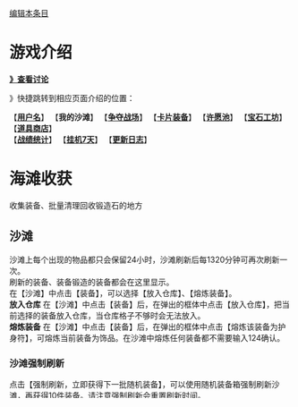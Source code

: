 [编辑本条目](https://github.com/GuguTown/Wiki/edit/main/function/海滩收获.md)
# 游戏介绍
[**》查看讨论**](#讨论)   

》快捷跳转到相应页面介绍的位置：   

【[**用户名**](首页.md)】 【**我的沙滩**】 【[**争夺战场**](争夺战场.md)】 【[**卡片装备**](卡片装备.md)】 【[**许愿池**](许愿池.md)】 【[**宝石工坊**](宝石工坊.md)】 【[**道具商店**](../shop.md)】   
【[**战绩统计**](战绩统计.md)】 【[**挂机7天**](挂机7天.md)】 【[**更新日志**](更新日志.md)】   

# 海滩收获
收集装备、批量清理回收锻造石的地方
## 沙滩
沙滩上每个出现的物品都只会保留24小时，沙滩刷新后每1320分钟可再次刷新一次。   
刷新的装备、装备锻造的装备都会在这里显示。   
在【沙滩】中点击【装备】，可以选择【放入仓库】、【熔炼装备】。   
**放入仓库** 在【沙滩】中点击【装备】后，在弹出的框体中点击【放入仓库】，把当前选择的装备放入仓库，当仓库格子不够时会无法放入。   
**熔炼装备** 在【沙滩】中点击【装备】后，在弹出的框体中点击【熔炼该装备为护身符】，可熔炼当前装备为饰品。在沙滩中熔炼任何装备都不需要输入124确认。  
### 沙滩强制刷新
点击【强制刷新，立即获得下一批随机装备】，可以使用随机装备箱强制刷新沙滩，再获得10件装备。请注意强制刷新会重置刷新时间。  
### 点击沙滩装备
点击沙滩上的装备图标，可以选择放入【我的仓库】或是熔炼为护符（熔炼需要至少是稀有级别）
### 批量清理沙滩
点击【清理沙滩（所有沙滩装备回收为锻造石）】，可以将沙滩上的装备全部回收为锻造石。
## 我的仓库  
在【我的仓库】中点击【装备】，可以选择穿上、丢弃、熔炼装备。     
光标移动到【装备】/【饰品】上可查看【装备】/【饰品】的具体数值。     
**穿上装备** 在仓库中点击【装备】后，在弹出的框体中点击【穿上装备】，使用当前装备替换掉之前装载的装备，之前装载的装备放入仓库中。   
**丢弃装备** 在仓库中点击【装备】后，在弹出的框体中点击【丢弃装备】，把当前选择的装备从仓库丢弃到沙滩上，在24小时内可以重新拾取。   
**熔炼装备** 在仓库中点击【装备】后，在弹出的框体中点击【熔炼该装备为护身符】，可熔炼当前装备为饰品。对史诗级以上装备，须输入124确认才可熔炼。  
